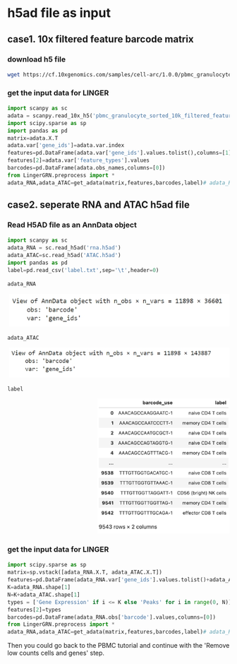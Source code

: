 # h5ad file as input
## case1. 10x filtered feature barcode matrix
### download h5 file
```sh
wget https://cf.10xgenomics.com/samples/cell-arc/1.0.0/pbmc_granulocyte_sorted_10k/pbmc_granulocyte_sorted_10k_filtered_feature_bc_matrix.h5
```
### get the input data for LINGER
```python
import scanpy as sc
adata = scanpy.read_10x_h5('pbmc_granulocyte_sorted_10k_filtered_feature_bc_matrix.h5', gex_only=False)
import scipy.sparse as sp
import pandas as pd
matrix=adata.X.T
adata.var['gene_ids']=adata.var.index
features=pd.DataFrame(adata.var['gene_ids'].values.tolist(),columns=[1])
features[2]=adata.var['feature_types'].values
barcodes=pd.DataFrame(adata.obs_names,columns=[0])
from LingerGRN.preprocess import *
adata_RNA,adata_ATAC=get_adata(matrix,features,barcodes,label)# adata_RNA and adata_ATAC are scRNA and scATAC
```
## case2. seperate RNA and ATAC h5ad file
### Read H5AD file as an AnnData object
```python
import scanpy as sc
adata_RNA = sc.read_h5ad('rna.h5ad')
adata_ATAC=sc.read_h5ad('ATAC.h5ad')
import pandas as pd
label=pd.read_csv('label.txt',sep='\t',header=0)
```
```python
adata_RNA
```

<div style="text-align: right">
  <img src="adata_RNA.png" alt="Image" width="500">
</div>

```python
adata_ATAC
```

<div style="text-align: right">
  <img src="adata_ATAC.png" alt="Image" width="500">
</div>

```python
label
```
<div style="text-align: right">
  <img src="label_PBMC.png" alt="Image" width="300">
</div>

### get the input data for LINGER

```python
import scipy.sparse as sp
matrix=sp.vstack([adata_RNA.X.T, adata_ATAC.X.T])
features=pd.DataFrame(adata_RNA.var['gene_ids'].values.tolist()+adata_ATAC.var['gene_ids'].values.tolist(),columns=[1])
K=adata_RNA.shape[1]
N=K+adata_ATAC.shape[1]
types = ['Gene Expression' if i <= K else 'Peaks' for i in range(0, N)]
features[2]=types
barcodes=pd.DataFrame(adata_RNA.obs['barcode'].values,columns=[0])
from LingerGRN.preprocess import *
adata_RNA,adata_ATAC=get_adata(matrix,features,barcodes,label)# adata_RNA and adata_ATAC are scRNA and scATAC
```
Then you could go back to the PBMC tutorial and continue with the 'Remove low counts cells and genes' step.
